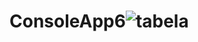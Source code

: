 # ConsoleApp6![tabela](https://user-images.githubusercontent.com/105508007/187357903-782395c2-4717-4c1a-90ec-4dc72e3b366c.png)
